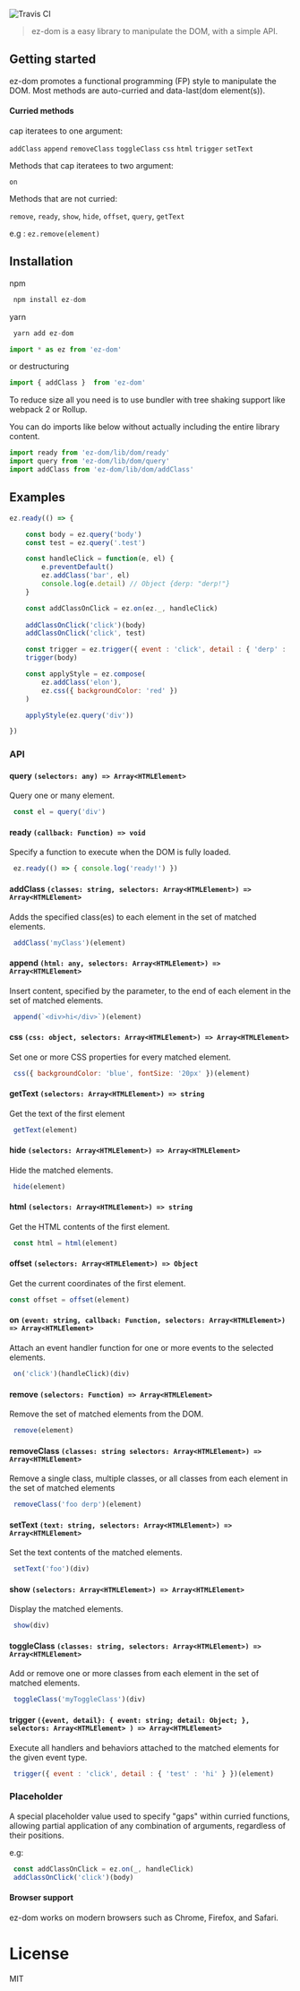 
![Travis CI](https://travis-ci.org/jonathandion/ez-dom.svg?branch=master)


> ez-dom is a easy library to manipulate the DOM, with a simple API.

## Getting started
ez-dom promotes a functional programming (FP) style to manipulate the DOM. Most methods are auto-curried and data-last(dom element(s)).


#### Curried methods

 cap iteratees to one argument:
 
`addClass`
`append`
`removeClass`
`toggleClass`
`css`
`html`
`trigger`
`setText`

Methods that cap iteratees to two argument:

`on`

Methods that are not curried:

`remove`, `ready`, `show`, `hide`, `offset`, `query`, `getText`

e.g :
`ez.remove(element)`


## Installation

npm
```js
 npm install ez-dom
```

yarn
```js
 yarn add ez-dom
```


```js
import * as ez from 'ez-dom'
```
or destructuring
```js
import { addClass }  from 'ez-dom'
```

To reduce size all you need is to use bundler with tree shaking support like webpack 2 or Rollup.

You can do imports like below without actually including the entire library content.

```js
import ready from 'ez-dom/lib/dom/ready'
import query from 'ez-dom/lib/dom/query'
import addClass from 'ez-dom/lib/dom/addClass'
```

## Examples

```js
ez.ready(() => {

	const body = ez.query('body')
	const test = ez.query('.test')

	const handleClick = function(e, el) {
		e.preventDefault()
		ez.addClass('bar', el)
		console.log(e.detail) // Object {derp: "derp!"}
	}

	const addClassOnClick = ez.on(ez._, handleClick)
	
	addClassOnClick('click')(body)
	addClassOnClick('click', test)

	const trigger = ez.trigger({ event : 'click', detail : { 'derp' : 'derp!' }})
	trigger(body)

	const applyStyle = ez.compose(
		ez.addClass('elon'),
		ez.css({ backgroundColor: 'red' })
	)

	applyStyle(ez.query('div'))

})
```

### API

#### query `(selectors: any) => Array<HTMLElement>`

Query one or many element.

```js 
 const el = query('div')
```

#### ready `(callback: Function) => void`

Specify a function to execute when the DOM is fully loaded.

```js 
 ez.ready(() => { console.log('ready!') })
```

#### addClass `(classes: string, selectors: Array<HTMLElement>) => Array<HTMLElement>`

Adds the specified class(es) to each element in the set of matched elements.

```js
 addClass('myClass')(element)
```

#### append  `(html: any, selectors: Array<HTMLElement>) => Array<HTMLElement>`

Insert content, specified by the parameter, to the end of each element in the set of matched elements.

```js 
 append(`<div>hi</div>`)(element)
```
#### css `(css: object, selectors: Array<HTMLElement>) => Array<HTMLElement>`

Set one or more CSS properties for every matched element.

```js 
 css({ backgroundColor: 'blue', fontSize: '20px' })(element)
```

#### getText `(selectors: Array<HTMLElement>) => string`

Get the text of the first element

```js 
 getText(element)
```
#### hide `(selectors: Array<HTMLElement>) => Array<HTMLElement>`

Hide the matched elements.

```js 
 hide(element)
```

#### html `(selectors: Array<HTMLElement>) => string`

Get the HTML contents of the first element.

```js 
 const html = html(element)
```

#### offset `(selectors: Array<HTMLElement>) => Object`

Get the current coordinates of the first element.

```js 
const offset = offset(element)
```

#### on `(event: string, callback: Function, selectors: Array<HTMLElement>) => Array<HTMLElement>`

Attach an event handler function for one or more events to the selected elements.

```js 
 on('click')(handleClick)(div)
```

#### remove `(selectors: Function) => Array<HTMLElement>`

Remove the set of matched elements from the DOM.

```js 
 remove(element)
```

#### removeClass `(classes: string selectors: Array<HTMLElement>) => Array<HTMLElement>`

Remove a single class, multiple classes, or all classes from each element in the set of matched elements

```js 
 removeClass('foo derp')(element)
```

#### setText `(text: string, selectors: Array<HTMLElement>) => Array<HTMLElement>`

Set the text contents of the matched elements.

```js 
 setText('foo')(div)
```

#### show `(selectors: Array<HTMLElement>) => Array<HTMLElement>`

Display the matched elements.

```js 
 show(div)
```

#### toggleClass `(classes: string, selectors: Array<HTMLElement>) => Array<HTMLElement>`

Add or remove one or more classes from each element in the set of matched elements.

```js 
 toggleClass('myToggleClass')(div)
```


#### trigger `({event, detail}: { event: string; detail: Object; }, selectors: Array<HTMLElement> ) => Array<HTMLElement>`

Execute all handlers and behaviors attached to the matched elements for the given event type.

```js 
 trigger({ event : 'click', detail : { 'test' : 'hi' } })(element)
```

### Placeholder

A special placeholder value used to specify "gaps" within curried functions, allowing partial application of any combination of arguments, regardless of their positions.

e.g:

```js
 const addClassOnClick = ez.on(_, handleClick)
 addClassOnClick('click')(body)
```


#### Browser support

ez-dom works on modern browsers such as Chrome, Firefox, and Safari.

# License

MIT
